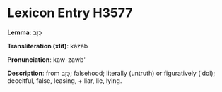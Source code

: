 # Lexicon Entry H3577

**Lemma**: כָּזָב

**Transliteration (xlit)**: kâzâb

**Pronunciation**: kaw-zawb'

**Description**:
from כָּזַב; falsehood; literally (untruth) or figuratively (idol); deceitful, false, leasing, + liar, lie, lying.
